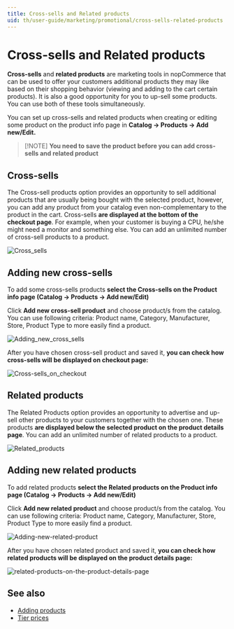 ```yaml
---
title: Cross-sells and Related products
uid: th/user-guide/marketing/promotional/cross-sells-related-products
---
```


# Cross-sells and Related products

**Cross-sells** and **related products** are marketing tools in nopCommerce that can be used to offer your customers additional products they may like based on their shopping behavior (viewing and adding to the cart certain products). It is also a good opportunity for you to up-sell some products. You can use both of these tools simultaneously.

You can set up cross-sells and related products when creating or editing some product on the product info page in **Catalog → Products → Add new/Edit.**

> [!NOTE] **You need to save the product before you can add cross-sells and related product**

## Cross-sells

The Cross-sell products option provides an opportunity to sell additional products that are usually being bought with the selected product, however, you can add any product from your catalog even non-complementary to the product in the cart. Cross-sells **are displayed at the bottom of the checkout page**. For example, when your customer is buying a CPU, he/she might need a monitor and something else. You can add an unlimited number of cross-sell products to a product.

![Cross_sells](_static/cross-sells-related-products/Cross-sells.png)

## Adding new cross-sells

To add some cross-sells products **select the Cross-sells on the Product info page (Catalog → Products → Add new/Edit)**

Click **Add new cross-sell product** and choose product/s from the catalog. You can use following criteria: Product name, Category, Manufacturer, Store, Product Type to more easily find a product.

![Adding_new_cross_sells](_static/cross-sells-related-products/add-new-cross-sells.png)

After you have chosen cross-sell product and saved it, **you can check how cross-sells will be displayed on checkout page:**

![Cross-sells_on_checkout](_static/cross-sells-related-products/Cross-sells_on_checkout.png)

## Related products

The Related Products option provides an opportunity to advertise and up-sell other products to your customers together with the chosen one. These products **are displayed below the selected product on the product details page**. You can add an unlimited number of related products to a product.

![Related_products](_static/cross-sells-related-products/Related.png)

## Adding new related products

To add related products **select the Related products on the Product info page (Catalog → Products → Add new/Edit)**

Click **Add new related product** and choose product/s from the catalog. You can use following criteria: Product name, Category, Manufacturer, Store, Product Type to more easily find a product.

![Adding-new-related-product](_static/cross-sells-related-products/adiing-new-related.png)

After you have chosen related product and saved it, **you can check how related products will be displayed on the product details page:**

![related-products-on-the-product-details-page](_static/cross-sells-related-products/rel-product-on-the-prod-det-page.png)

## See also

- [Adding products](xref:th/user-guide/running/product-management/products/adding-products/index)
- [Tier prices](xref:th/user-guide/marketing/promotional/tier-prices)